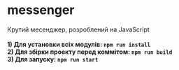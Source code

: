 # messenger
Крутий месенджер, розроблений на JavaScript
<br><br>
<b>1) Для установки всіх модулів: <code>npm run install</code></b>
<br>
<b>2) Для збірки проекту перед коммітом: <code>npm run build</code></b>
<br>
<b>3) Для запуску: <code>npm run start</code></b>
